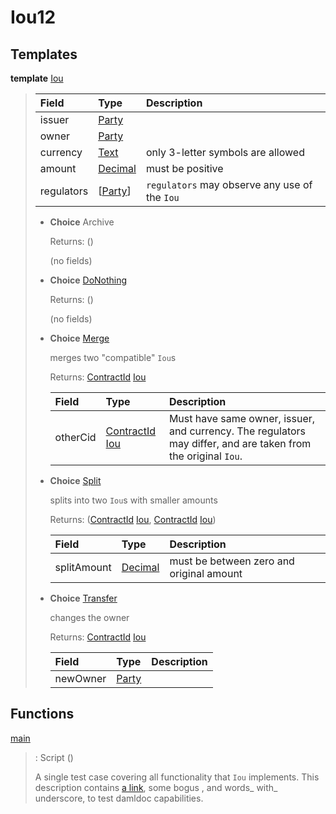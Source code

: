 # <a name="module-iou12-76192"></a>Iou12

## Templates

<a name="type-iou12-iou-72962"></a>**template** [Iou](#type-iou12-iou-72962)

> | Field                                                                                       | Type                                                                                        | Description |
> | :------------------------------------------------------------------------------------------ | :------------------------------------------------------------------------------------------ | :---------- |
> | issuer                                                                                      | [Party](https://docs.daml.com/daml/stdlib/Prelude.html#type-da-internal-lf-party-57932)     |  |
> | owner                                                                                       | [Party](https://docs.daml.com/daml/stdlib/Prelude.html#type-da-internal-lf-party-57932)     |  |
> | currency                                                                                    | [Text](https://docs.daml.com/daml/stdlib/Prelude.html#type-ghc-types-text-51952)            | only 3-letter symbols are allowed |
> | amount                                                                                      | [Decimal](https://docs.daml.com/daml/stdlib/Prelude.html#type-ghc-types-decimal-18135)      | must be positive |
> | regulators                                                                                  | \[[Party](https://docs.daml.com/daml/stdlib/Prelude.html#type-da-internal-lf-party-57932)\] | `regulators` may observe any use of the `Iou` |
>
> * **Choice** Archive
>
>   Returns: ()
>
>   (no fields)
>
> * <a name="type-iou12-donothing-75627"></a>**Choice** [DoNothing](#type-iou12-donothing-75627)
>
>   Returns: ()
>
>   (no fields)
>
> * <a name="type-iou12-merge-98901"></a>**Choice** [Merge](#type-iou12-merge-98901)
>
>   merges two "compatible" `Iou`s
>
>   Returns: [ContractId](https://docs.daml.com/daml/stdlib/Prelude.html#type-da-internal-lf-contractid-95282) [Iou](#type-iou12-iou-72962)
>
>   | Field                                                                                                                          | Type                                                                                                                           | Description |
>   | :----------------------------------------------------------------------------------------------------------------------------- | :----------------------------------------------------------------------------------------------------------------------------- | :---------- |
>   | otherCid                                                                                                                       | [ContractId](https://docs.daml.com/daml/stdlib/Prelude.html#type-da-internal-lf-contractid-95282) [Iou](#type-iou12-iou-72962) | Must have same owner, issuer, and currency. The regulators may differ, and are taken from the original `Iou`. |
>
> * <a name="type-iou12-split-33517"></a>**Choice** [Split](#type-iou12-split-33517)
>
>   splits into two `Iou`s with smaller amounts
>
>   Returns: ([ContractId](https://docs.daml.com/daml/stdlib/Prelude.html#type-da-internal-lf-contractid-95282) [Iou](#type-iou12-iou-72962), [ContractId](https://docs.daml.com/daml/stdlib/Prelude.html#type-da-internal-lf-contractid-95282) [Iou](#type-iou12-iou-72962))
>
>   | Field                                                                                  | Type                                                                                   | Description |
>   | :------------------------------------------------------------------------------------- | :------------------------------------------------------------------------------------- | :---------- |
>   | splitAmount                                                                            | [Decimal](https://docs.daml.com/daml/stdlib/Prelude.html#type-ghc-types-decimal-18135) | must be between zero and original amount |
>
> * <a name="type-iou12-transfer-99339"></a>**Choice** [Transfer](#type-iou12-transfer-99339)
>
>   changes the owner
>
>   Returns: [ContractId](https://docs.daml.com/daml/stdlib/Prelude.html#type-da-internal-lf-contractid-95282) [Iou](#type-iou12-iou-72962)
>
>   | Field                                                                                   | Type                                                                                    | Description |
>   | :-------------------------------------------------------------------------------------- | :-------------------------------------------------------------------------------------- | :---------- |
>   | newOwner                                                                                | [Party](https://docs.daml.com/daml/stdlib/Prelude.html#type-da-internal-lf-party-57932) |  |

## Functions

<a name="function-iou12-main-28537"></a>[main](#function-iou12-main-28537)

> : Script ()
>
> A single test case covering all functionality that `Iou` implements.
> This description contains [a link](http://example.com), some bogus <inline html>,
> and words_ with_ underscore, to test damldoc capabilities.
